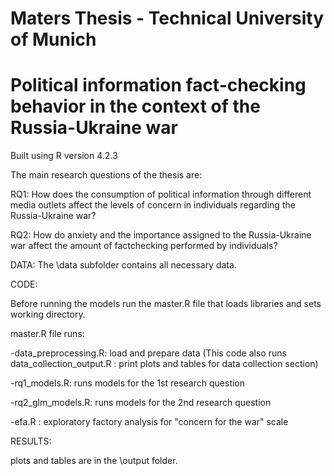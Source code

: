 # Maters Thesis - Technical University of Munich

# Political information fact-checking behavior in the context of the Russia-Ukraine war

Built using R version 4.2.3

The main research questions of the thesis are:

RQ1: How does the consumption of political information through different media outlets affect the levels
of concern in individuals regarding the Russia-Ukraine war?

RQ2: How do anxiety and the importance assigned to the Russia-Ukraine war affect the amount of factchecking performed by individuals?


DATA: 
The \data subfolder contains all necessary data.

CODE:

Before running the models run the master.R file that loads libraries and sets working directory.

master.R file runs:

-data_preprocessing.R: load and prepare data (This code also runs data_collection_output.R : print plots and tables for data collection section) 
 
-rq1_models.R: runs models for the 1st research question

-rq2_glm_models.R: runs models for the 2nd research question

-efa.R : exploratory factory analysis for "concern for the war" scale 

RESULTS:

plots and tables are in the \output folder.


